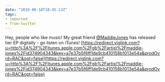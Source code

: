 ```yaml
---
date: "2010-06-18T18:45:13Z"
tags:
- imported
- from-twitter
---
```

Hey, people who like music! My great friend [@MaddieJones](/twitter/#/MaddieJones) has released her EP digitally - go listen on iTunes! [https://redirect.viglink.com?u=http%3A%2F%2Fitunes.apple.com%2Fgb%2Fartist%2Fmaddie-jones%2Fid374904343&key=a7e37b5f6ff1de9cb410158b1013e54a&prodOvrd=RAC&opt=false](https://redirect.viglink.com?u=http%3A%2F%2Fitunes.apple.com%2Fgb%2Fartist%2Fmaddie-jones%2Fid374904343&key=a7e37b5f6ff1de9cb410158b1013e54a&prodOvrd=RAC&opt=false)
